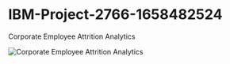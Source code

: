 # IBM-Project-2766-1658482524

Corporate Employee Attrition Analytics

![Corporate Employee Attrition Analytics](https://user-images.githubusercontent.com/63349043/192154833-164c5eb0-c37c-42f8-b81a-ecf12fd1702f.png)

